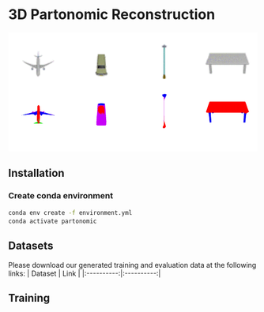 # 3D Partonomic Reconstruction
  
![Qualitative Results](teaser.gif)
## Installation
### Create conda environment
```bash
conda env create -f environment.yml
conda activate partonomic
```
## Datasets
Please download our generated training and evaluation data at the following links:
| Dataset | Link |
|:----------:|:----------:|

## Training

